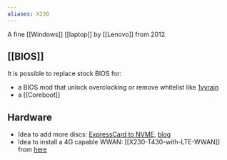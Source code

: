 ```yaml
---
aliases: X230
---
```

A fine [[Windows]] [[laptop]] by [[Lenovo]] from 2012
## [[BIOS]]
It is possible to replace stock BIOS for:
- a BIOS mod that unlock overclocking or remove whitelist like [1vyrain](https://github.com/n4ru/1vyrain)
- a [[Coreboot]]
## Hardware
- Idea to add more discs: [ExpressCard to NVME](https://thinkmods.store/products/expresscard-to-nvme-adapter), [blog](https://ounapuu.ee/posts/2022/10/04/testing-expresscard-nvme-ssd-adapter/)
- Idea to install a 4G capable WWAN: [[X230-T430-with-LTE-WWAN]] from [here](https://github.com/pielmach/thinkpad-notes/blob/master/X230-T430-with-LTE-WWAN.md)